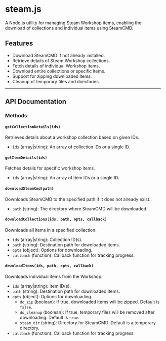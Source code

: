 # steam.js

A Node.js utility for managing Steam Workshop items, enabling the download of collections and individual items using SteamCMD.

## Features
- Download SteamCMD if not already installed.
- Retrieve details of Steam Workshop collections.
- Fetch details of individual Workshop items.
- Download entire collections or specific items.
- Support for zipping downloaded items.
- Cleanup of temporary files and directories.

---

## API Documentation

### Methods:

#### `getCollectionDetails(ids)`
Retrieves details about a workshop collection based on given IDs.

- `ids` (array|string): An array of collection IDs or a single ID.

#### `getItemDetails(ids)`
Fetches details for specific workshop items.

- `ids` (array|string): An array of item IDs or a single ID.

#### `downloadSteamCmd(path)`
Downloads SteamCMD to the specified path if it does not already exist.

- `path` (string): The directory where SteamCMD will be downloaded.

#### `downloadCollections(ids, path, opts, callback)`
Downloads all items in a specified collection.

- `ids` (array|string): Collection ID(s).
- `path` (string): Destination path for downloaded items.
- `opts` (object): Options for downloading.
- `callback` (function): Callback function for tracking progress.

#### `downloadItems(ids, path, opts, callback)`
Downloads individual items from the Workshop.

- `ids` (array|string): Item ID(s).
- `path` (string): Destination path for downloaded items.
- `opts` (object): Options for downloading.
    - `do_zip` (boolean): If true, downloaded items will be zipped. Default is `false`.
    - `do_cleanup` (boolean): If true, temporary files will be removed after downloading. Default is `true`.
    - `steam_dir` (string): Directory for SteamCMD. Default is a temporary directory.
- `callback` (function): Callback function for tracking progress.